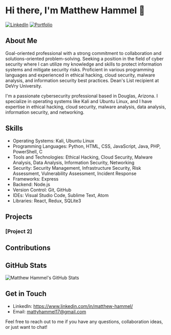 # Hi there, I'm Matthew Hammel 👋

[![LinkedIn](https://img.shields.io/badge/LinkedIn-Connect-blue?logo=linkedin)](https://www.linkedin.com/in/matthew-hammel)
[![Portfolio](https://img.shields.io/badge/Portfolio-Visit-lightgrey)](https://devry-port.web.app)

## About Me
Goal-oriented professional with a strong commitment to collaboration and solutions-oriented problem-solving. Seeking a position in the field of cyber security where I can utilize my knowledge and skills to protect information systems and mitigate security risks. Proficient in various programming languages and experienced in ethical hacking, cloud security, malware analysis, and information security best practices. Dean's List recipient at DeVry University.

I'm a passionate cybersecurity professional based in Douglas, Arizona. I specialize in operating systems like Kali and Ubuntu Linux, and I have expertise in ethical hacking, cloud security, malware analysis, data analysis, information security, and networking.

## Skills
- Operating Systems: Kali, Ubuntu Linux
- Programming Languages: Python, HTML, CSS, JavaScript, Java, PHP, PowerShell, C
- Tools and Technologies: Ethical Hacking, Cloud Security, Malware Analysis, Data Analysis, Information Security, Networking
- Security: Security Management, Infrastructure Security, Risk Assessment, Vulnerability Assessment, Incident Response
- Frameworks: Express
- Backend: Node.js
- Version Control: Git, GitHub
- IDEs: Visual Studio Code, Sublime Text, Atom
- Libraries: React, Redux, SQLite3

## Projects


### [Project 2]


## Contributions


## GitHub Stats
![Matthew Hammel's GitHub Stats](https://github-readme-stats.vercel.app/api?username=yourusername&show_icons=true&theme=dark)

## Get in Touch
- LinkedIn: https://www.linkedin.com/in/matthew-hammel/
- Email: mattyhammel17@gmail.com

Feel free to reach out to me if you have any questions, collaboration ideas, or just want to chat!

